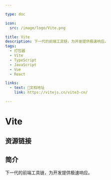 ```yaml
---

type: doc

icon:
  src: /image/logo/Vite.png

title: Vite
description: 下一代的前端工具链，为开发提供极速响应。
tags:
  - 打包器
  - Vite
  - TypeScript
  - JavaScript
  - Vue
  - React

links:
  - text: 📖文档地址
    link: https://vitejs.cn/vite3-cn/

---
```


<ShowLogo />

# Vite

<ShowTags />

<ShowBreadcrumb />

## 资源链接

<ShowLinks />

## 简介

下一代的前端工具链，为开发提供极速响应。
